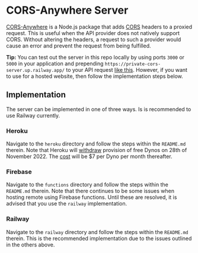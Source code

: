 # CORS-Anywhere Server

[CORS-Anywhere](https://www.npmjs.com/package/cors-anywhere) is a Node.js package that adds [CORS](https://developer.mozilla.org/en-US/docs/Web/HTTP/CORS) headers to a proxied request. This is useful when the API provider does not natively support CORS. Without altering the headers, a request to such a provider would cause an error and prevent the request from being fulfilled.

**Tip:** You can test out the server in this repo locally by using ports `3000` or `5000` in your application and prepending `https://private-cors-server.up.railway.app/` to your API request [like this](https://github.com/Isoaxe/ravenous/blob/master/src/util/searchYelp.js#L6). However, if you want to use for a hosted website, then follow the implementation steps below.

## Implementation

The server can be implemented in one of three ways. Is is recommended to use Railway currently.

### Heroku

Navigate to the `heroku` directory and follow the steps within the `README.md` therein. Note that Heroku will [withdraw](https://devcenter.heroku.com/articles/free-dyno-hours) provision of free Dynos on 28th of November 2022. The [cost](https://www.heroku.com/pricing) will be $7 per Dyno per month thereafter.

### Firebase

Navigate to the `functions` directory and follow the steps within the `README.md` therein. Note that there continues to be some issues when hosting remote using Firebase functions. Until these are resolved, it is advised that you use the `railway` implementation.

### Railway

Navigate to the `railway` directory and follow the steps within the `README.md` therein. This is the recommended implementation due to the issues outlined in the others above.
